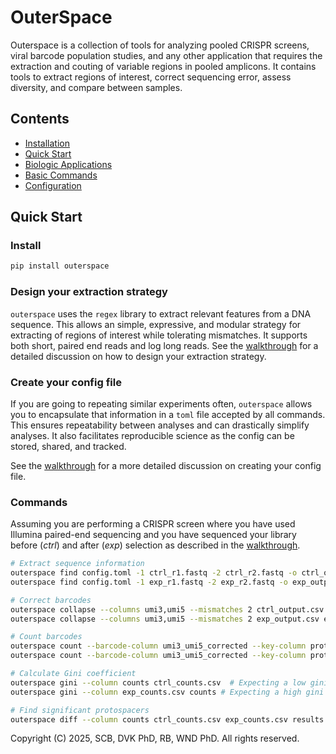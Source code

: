 # OuterSpace

Outerspace is a collection of tools for analyzing pooled CRISPR screens, viral barcode population studies, and any other application that requires the extraction and couting of variable regions in pooled amplicons.
It contains tools to extract regions of interest, correct sequencing error, assess diversity, and compare between samples.

## Contents
- [Installation](install.md)
- [Quick Start](#quick-start)
- [Biologic Applications](usage.md)
- [Basic Commands](commands.md)
- [Configuration](config.md)

## Quick Start

### Install

```bash
pip install outerspace
```

### Design your extraction strategy

`outerspace` uses the `regex` library to extract relevant features from a DNA sequence.
This allows an simple, expressive, and modular strategy for extracting of regions of interest while tolerating mismatches.
It supports both short, paired end reads and log long reads.
See the [walkthrough](regex_explainer.md) for a detailed discussion on how to design your extraction strategy.

### Create your config file

If you are going to repeating similar experiments often, `outerspace` allows you to encapsulate that information in a `toml` file accepted by all commands.
This ensures repeatability between analyses and can drastically simplify analyses.
It also facilitates reproducible science as the config can be stored, shared, and tracked.

See the [walkthrough](config.md) for a more detailed discussion on creating your config file.

### Commands

Assuming you are performing a CRISPR screen where you have used Illumina paired-end sequencing and you have sequenced your library before (_ctrl_) and after (_exp_) selection as described in the [walkthrough](regex_explainer.md).

```bash
# Extract sequence information
outerspace find config.toml -1 ctrl_r1.fastq -2 ctrl_r2.fastq -o ctrl_output.csv
outerspace find config.toml -1 exp_r1.fastq -2 exp_r2.fastq -o exp_output.csv

# Correct barcodes
outerspace collapse --columns umi3,umi5 --mismatches 2 ctrl_output.csv ctrl_output_collapsed.csv
outerspace collapse --columns umi3,umi5 --mismatches 2 exp_output.csv exp_output_collapsed.csv

# Count barcodes
outerspace count --barcode-column umi3_umi5_corrected --key-column protospacer ctrl_output_collapsed.csv ctrl_counts.csv
outerspace count --barcode-column umi3_umi5_corrected --key-column protospacer exp_output_collapsed.csv exp_counts.csv 

# Calculate Gini coefficient
outerspace gini --column counts ctrl_counts.csv  # Expecting a low gini
outerspace gini --column exp_counts.csv counts # Expecting a high gini

# Find significant protospacers
outerspace diff --column counts ctrl_counts.csv exp_counts.csv results.csv 
```


Copyright (C) 2025, SCB, DVK PhD, RB, WND PhD. All rights reserved.
